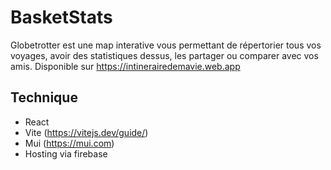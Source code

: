# BasketStats

Globetrotter est une map interative vous permettant de répertorier tous vos voyages, avoir des statistiques dessus, les partager ou comparer avec vos amis.
Disponible sur https://intinerairedemavie.web.app

## Technique

- React
- Vite (https://vitejs.dev/guide/)
- Mui (https://mui.com)
- Hosting via firebase
